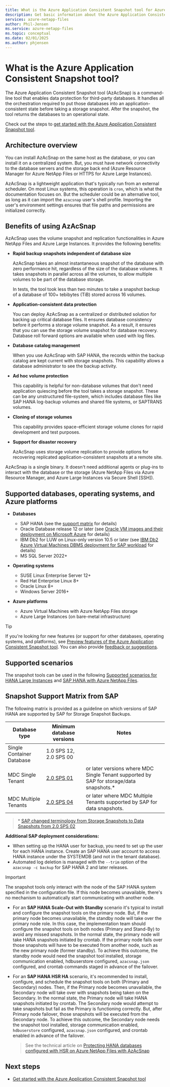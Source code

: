 ```yaml
---
title: What is the Azure Application Consistent Snapshot tool for Azure NetApp Files
description: Get basic information about the Azure Application Consistent Snapshot tool that you can use with Azure NetApp Files.
services: azure-netapp-files
author: Phil-Jensen
ms.service: azure-netapp-files
ms.topic: conceptual
ms.date: 02/01/2025
ms.author: phjensen
---
```


# What is the Azure Application Consistent Snapshot tool?

The Azure Application Consistent Snapshot tool (AzAcSnap) is a command-line tool that enables data protection for third-party databases. It handles all the orchestration required to put those databases into an application-consistent state before taking a storage snapshot. After the snapshot, the tool returns the databases to an operational state.

Check out the steps to [get started with the Azure Application Consistent Snapshot tool](azacsnap-get-started.md).

## Architecture overview

You can install AzAcSnap on the same host as the database, or you can install it on a centralized system. But, you must have network connectivity to the database servers and the storage back end (Azure Resource Manager for Azure NetApp Files or HTTPS for Azure Large Instances).

AzAcSnap is a lightweight application that's typically run from an external scheduler. On most Linux systems, this operation is `cron`, which is what the documentation focuses on. But the scheduler could be an alternative tool, as long as it can import the `azacsnap` user's shell profile. Importing the user's environment settings ensures that file paths and permissions are initialized correctly.

## Benefits of using AzAcSnap

AzAcSnap uses the volume snapshot and replication functionalities in Azure NetApp Files and Azure Large Instances. It provides the following benefits:

- **Rapid backup snapshots independent of database size**

  AzAcSnap takes an almost instantaneous snapshot of the database with zero performance hit, regardless of the size of the database volumes. It takes snapshots in parallel across all the volumes, to allow multiple volumes to be part of the database storage.  
  
  In tests, the tool took less than two minutes to take a snapshot backup of a database of 100+ tebibytes (TiB) stored across 16 volumes.
  
- **Application-consistent data protection**
  
  You can deploy AzAcSnap as a centralized or distributed solution for backing up critical database files. It ensures database consistency before it performs a storage volume snapshot. As a result, it ensures that you can use the storage volume snapshot for database recovery.  Database roll forward options are available when used with log files.

- **Database catalog management**

  When you use AzAcSnap with SAP HANA, the records within the backup catalog are kept current with storage snapshots. This capability allows a database administrator to see the backup activity.

- **Ad hoc volume protection**

  This capability is helpful for non-database volumes that don't need application quiescing before the tool takes a storage snapshot.  These can be any unstructured file-system, which includes database files like SAP HANA log-backup volumes and shared file systems, or SAPTRANS volumes.

- **Cloning of storage volumes**

  This capability provides space-efficient storage volume clones for rapid development and test purposes.

- **Support for disaster recovery**

  AzAcSnap uses storage volume replication to provide options for recovering replicated application-consistent snapshots at a remote site.

AzAcSnap is a single binary. It doesn't need additional agents or plug-ins to interact with the database or the storage (Azure NetApp Files via Azure Resource Manager, and Azure Large Instances via Secure Shell [SSH]).


## Supported databases, operating systems, and Azure platforms

- **Databases**
  - SAP HANA (see the [support matrix](#snapshot-support-matrix-from-sap) for details)
  - Oracle Database release 12 or later (see [Oracle VM images and their deployment on Microsoft Azure](/azure/virtual-machines/workloads/oracle/oracle-vm-solutions) for details)
  - IBM Db2 for LUW on Linux-only version 10.5 or later (see [IBM Db2 Azure Virtual Machines DBMS deployment for SAP workload](/azure/virtual-machines/workloads/sap/dbms_guide_ibm) for details)
  - MS SQL Server 2022+

- **Operating systems**
  - SUSE Linux Enterprise Server 12+
  - Red Hat Enterprise Linux 8+
  - Oracle Linux 8+
  - Windows Server 2016+

- **Azure platforms**
  - Azure Virtual Machines with Azure NetApp Files storage
  - Azure Large Instances (on bare-metal infrastructure)

> [!TIP]
> If you're looking for new features (or support for other databases, operating systems, and platforms), see [Preview features of the Azure Application Consistent Snapshot tool](azacsnap-preview.md). You can also provide [feedback or suggestions](https://aka.ms/azacsnap-feedback).

## Supported scenarios

The snapshot tools can be used in the following [Supported scenarios for HANA Large Instances](/azure/virtual-machines/workloads/sap/hana-supported-scenario) and [SAP HANA with Azure NetApp Files](/azure/virtual-machines/workloads/sap/hana-vm-operations-netapp).

## Snapshot Support Matrix from SAP

The following matrix is provided as a guideline on which versions of SAP HANA are supported by SAP for Storage Snapshot Backups.
 
|  Database type            | Minimum database versions | Notes                                                                                   |
|---------------------------|---------------------------|-----------------------------------------------------------------------------------------|
| Single Container Database | 1.0 SPS 12, 2.0 SPS 00    |                                                                                         |
| MDC Single Tenant	        | [2.0 SPS 01](https://help.sap.com/docs/SAP_HANA_PLATFORM/42668af650f84f9384a3337bcd373692/2194a981ea9e48f4ba0ad838abd2fb1c.html?version=2.0.01&locale=en-US)                | or later versions where MDC Single Tenant supported by SAP for storage/data snapshots.* | 
| MDC Multiple Tenants      | [2.0 SPS 04](https://help.sap.com/docs/SAP_HANA_PLATFORM/42668af650f84f9384a3337bcd373692/7910eb4a498246b1b0435a4e9bf938d1.html?version=2.0.04&locale=en-US)                | or later where MDC Multiple Tenants supported by SAP for data snapshots.                |
> \* [SAP changed terminology from Storage Snapshots to Data Snapshots from 2.0 SPS 02](https://help.sap.com/docs/SAP_HANA_PLATFORM/42668af650f84f9384a3337bcd373692/7f203cf75ae4445d96ad0012c67c0480.html?version=2.0.02&locale=en-US)


**Additional SAP deployment considerations:**

- When setting up the HANA user for backup, you need to set up the user for each HANA instance. Create an SAP HANA user account to access HANA instance under the SYSTEMDB (and not in the tenant database).
- Automated log deletion is managed with the `--trim` option of the `azacsnap -c backup` for SAP HANA 2 and later releases.

> [!IMPORTANT]
> The snapshot tools only interact with the node of the SAP HANA system specified in the configuration file.  If this node becomes unavailable, there's no mechanism to automatically start communicating with another node.  

  - For an **SAP HANA Scale-Out with Standby** scenario it's typical to install and configure the snapshot tools on the primary node. But, if the primary node becomes
      unavailable, the standby node will take over the primary node role. In this case, the implementation team should configure the snapshot tools on both
      nodes (Primary and Stand-By) to avoid any missed snapshots. In the normal state, the primary node will take HANA snapshots initiated by crontab.  If the primary 
      node fails over those snapshots will have to be executed from another node, such as the new primary node (former standby). To achieve this outcome, the standby
      node would need the snapshot tool installed, storage communication enabled, hdbuserstore configured, `azacsnap.json` configured, and crontab commands staged 
      in advance of the failover.
  - For an **SAP HANA HSR HA** scenario, it's recommended to install, configure, and schedule the snapshot tools on both (Primary and Secondary) nodes. Then, if 
      the Primary node becomes unavailable, the Secondary node will take over with snapshots being taken on the Secondary. In the normal state, the Primary node 
      will take HANA snapshots initiated by crontab.  The Secondary node would attempt to take snapshots but fail as the Primary is functioning correctly.  But, 
      after Primary node failover, those snapshots will be executed from the Secondary node. To achieve this outcome, the Secondary node needs the snapshot tool 
      installed, storage communication enabled, `hdbuserstore` configured, `azacsnap.json` configured, and crontab enabled in advance of the failover.

    > See the technical article on [Protecting HANA databases configured with HSR on Azure NetApp Files with AzAcSnap](https://techcommunity.microsoft.com/t5/running-sap-applications-on-the/manual-recovery-guide-for-sap-oracle-19c-on-azure-vms-from-azure/ba-p/3242408)


## Next steps

- [Get started with the Azure Application Consistent Snapshot tool](azacsnap-get-started.md)
